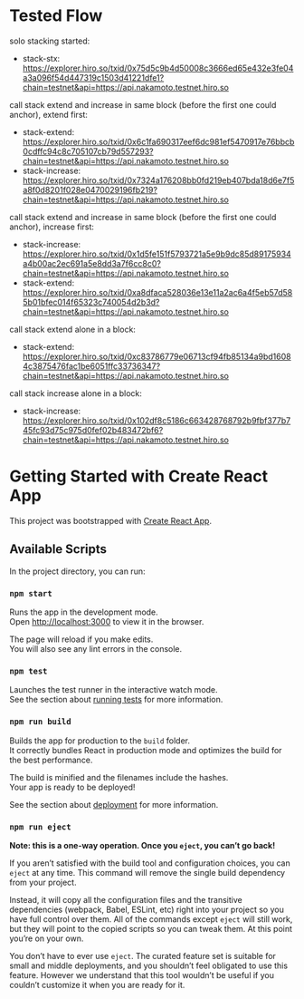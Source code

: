 # Tested Flow

solo stacking started:
- stack-stx: https://explorer.hiro.so/txid/0x75d5c9b4d50008c3666ed65e432e3fe04a3a096f54d447319c1503d41221dfe1?chain=testnet&api=https://api.nakamoto.testnet.hiro.so

call stack extend and increase in same block (before the first one could anchor), extend first:
- stack-extend: https://explorer.hiro.so/txid/0x6c1fa690317eef6dc981ef5470917e76bbcb0cdffc94c8c705107cb79d557293?chain=testnet&api=https://api.nakamoto.testnet.hiro.so
- stack-increase: https://explorer.hiro.so/txid/0x7324a176208bb0fd219eb407bda18d6e7f5a8f0d8201f028e0470029196fb219?chain=testnet&api=https://api.nakamoto.testnet.hiro.so

call stack extend and increase in same block (before the first one could anchor), increase first:
- stack-increase: https://explorer.hiro.so/txid/0x1d5fe151f5793721a5e9b9dc85d89175934a4b00ac2ec691a5e8dd3a7f6cc8c0?chain=testnet&api=https://api.nakamoto.testnet.hiro.so
- stack-extend: https://explorer.hiro.so/txid/0xa8dfaca528036e13e11a2ac6a4f5eb57d585b01bfec014f65323c740054d2b3d?chain=testnet&api=https://api.nakamoto.testnet.hiro.so

call stack extend alone in a block:
- stack-extend: https://explorer.hiro.so/txid/0xc83786779e06713cf94fb85134a9bd16084c3875476fac1be6051ffc33736347?chain=testnet&api=https://api.nakamoto.testnet.hiro.so

call stack increase alone in a block:
- stack-increase: https://explorer.hiro.so/txid/0x102df8c5186c663428768792b9fbf377b745fc93d75c975d0fef02b483472bf6?chain=testnet&api=https://api.nakamoto.testnet.hiro.so


# Getting Started with Create React App

This project was bootstrapped with [Create React App](https://github.com/facebook/create-react-app).

## Available Scripts

In the project directory, you can run:

### `npm start`

Runs the app in the development mode.\
Open [http://localhost:3000](http://localhost:3000) to view it in the browser.

The page will reload if you make edits.\
You will also see any lint errors in the console.

### `npm test`

Launches the test runner in the interactive watch mode.\
See the section about [running tests](https://facebook.github.io/create-react-app/docs/running-tests) for more information.

### `npm run build`

Builds the app for production to the `build` folder.\
It correctly bundles React in production mode and optimizes the build for the best performance.

The build is minified and the filenames include the hashes.\
Your app is ready to be deployed!

See the section about [deployment](https://facebook.github.io/create-react-app/docs/deployment) for more information.

### `npm run eject`

**Note: this is a one-way operation. Once you `eject`, you can’t go back!**

If you aren’t satisfied with the build tool and configuration choices, you can `eject` at any time. This command will remove the single build dependency from your project.

Instead, it will copy all the configuration files and the transitive dependencies (webpack, Babel, ESLint, etc) right into your project so you have full control over them. All of the commands except `eject` will still work, but they will point to the copied scripts so you can tweak them. At this point you’re on your own.

You don’t have to ever use `eject`. The curated feature set is suitable for small and middle deployments, and you shouldn’t feel obligated to use this feature. However we understand that this tool wouldn’t be useful if you couldn’t customize it when you are ready for it.

